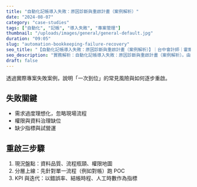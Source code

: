 ```yaml
---
title: "自動化記帳導入失敗：原因診斷與重啟計畫（案例解析）"
date: "2024-08-07"
category: "case-studies"
tags: ["自動化", "記帳", "導入失敗", "專案管理"]
thumbnail: "/uploads/images/general/general-default.jpg"
duration: "09:05"
slug: "automation-bookkeeping-failure-recovery"
seo_title: "【自動化記帳導入失敗：原因診斷與重啟計畫（案例解析）】｜台中會計師｜霍爾果斯會計師事務所"
seo_description: "實務解析：自動化記帳導入失敗：原因診斷與重啟計畫（案例解析）。由台中會計師整理重點、清單與注意事項，提供可直接落地的做法。"
draft: false
---
```



透過實際專案失敗案例，說明「一次到位」的常見風險與如何逐步重啟。

## 失敗關鍵

- 需求過度理想化，忽略現場流程
- 權限與資料治理缺位
- 缺少指標與試營運

## 重啟三步驟

1. 現況盤點：資料品質、流程瓶頸、權限地圖
2. 分層上線：先針對單一流程（例如對帳）跑 POC
3. KPI 與迭代：以錯誤率、結帳時程、人工時數作為指標

